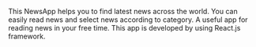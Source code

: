 This NewsApp helps you to find latest news across the world. You can easily read news and select news according to category. A useful app for reading news in your free time. This app is developed by using React.js framework.
